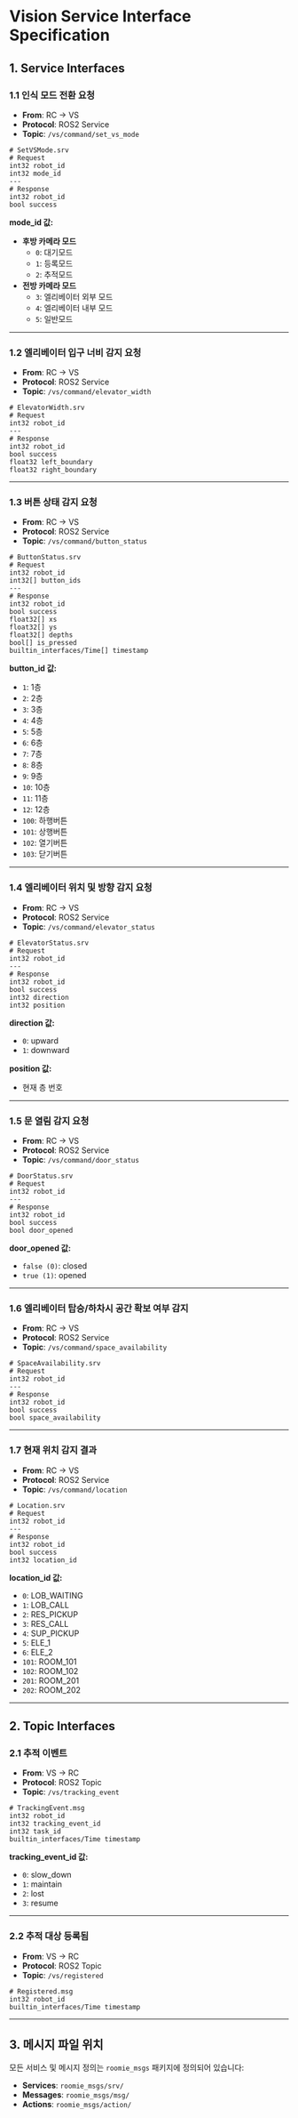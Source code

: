 # Vision Service Interface Specification

## 1. Service Interfaces

### 1.1 인식 모드 전환 요청
- **From**: RC → VS
- **Protocol**: ROS2 Service
- **Topic**: `/vs/command/set_vs_mode`

```srv
# SetVSMode.srv
# Request
int32 robot_id
int32 mode_id
---
# Response
int32 robot_id
bool success
```

**mode_id 값:**
- **후방 카메라 모드**
  - `0`: 대기모드
  - `1`: 등록모드
  - `2`: 추적모드
- **전방 카메라 모드**
  - `3`: 엘리베이터 외부 모드
  - `4`: 엘리베이터 내부 모드
  - `5`: 일반모드

---

### 1.2 엘리베이터 입구 너비 감지 요청
- **From**: RC → VS
- **Protocol**: ROS2 Service
- **Topic**: `/vs/command/elevator_width`

```srv
# ElevatorWidth.srv
# Request
int32 robot_id
---
# Response
int32 robot_id
bool success
float32 left_boundary
float32 right_boundary
```

---

### 1.3 버튼 상태 감지 요청
- **From**: RC → VS
- **Protocol**: ROS2 Service
- **Topic**: `/vs/command/button_status`

```srv
# ButtonStatus.srv
# Request
int32 robot_id
int32[] button_ids
---
# Response
int32 robot_id
bool success
float32[] xs
float32[] ys
float32[] depths
bool[] is_pressed
builtin_interfaces/Time[] timestamp
```

**button_id 값:**
- `1`: 1층
- `2`: 2층
- `3`: 3층
- `4`: 4층
- `5`: 5층
- `6`: 6층
- `7`: 7층
- `8`: 8층
- `9`: 9층
- `10`: 10층
- `11`: 11층
- `12`: 12층
- `100`: 하행버튼
- `101`: 상행버튼
- `102`: 열기버튼
- `103`: 닫기버튼

---

### 1.4 엘리베이터 위치 및 방향 감지 요청
- **From**: RC → VS
- **Protocol**: ROS2 Service
- **Topic**: `/vs/command/elevator_status`

```srv
# ElevatorStatus.srv
# Request
int32 robot_id
---
# Response
int32 robot_id
bool success
int32 direction
int32 position
```

**direction 값:**
- `0`: upward
- `1`: downward

**position 값:**
- 현재 층 번호

---

### 1.5 문 열림 감지 요청
- **From**: RC → VS
- **Protocol**: ROS2 Service
- **Topic**: `/vs/command/door_status`

```srv
# DoorStatus.srv
# Request
int32 robot_id
---
# Response
int32 robot_id
bool success
bool door_opened
```

**door_opened 값:**
- `false (0)`: closed
- `true (1)`: opened

---

### 1.6 엘리베이터 탑승/하차시 공간 확보 여부 감지
- **From**: RC → VS
- **Protocol**: ROS2 Service
- **Topic**: `/vs/command/space_availability`

```srv
# SpaceAvailability.srv
# Request
int32 robot_id
---
# Response
int32 robot_id
bool success
bool space_availability
```

---

### 1.7 현재 위치 감지 결과
- **From**: RC → VS
- **Protocol**: ROS2 Service
- **Topic**: `/vs/command/location`

```srv
# Location.srv
# Request
int32 robot_id
---
# Response
int32 robot_id
bool success
int32 location_id
```

**location_id 값:**
- `0`: LOB_WAITING
- `1`: LOB_CALL
- `2`: RES_PICKUP
- `3`: RES_CALL
- `4`: SUP_PICKUP
- `5`: ELE_1
- `6`: ELE_2
- `101`: ROOM_101
- `102`: ROOM_102
- `201`: ROOM_201
- `202`: ROOM_202

---

## 2. Topic Interfaces

### 2.1 추적 이벤트
- **From**: VS → RC
- **Protocol**: ROS2 Topic
- **Topic**: `/vs/tracking_event`

```msg
# TrackingEvent.msg
int32 robot_id
int32 tracking_event_id
int32 task_id
builtin_interfaces/Time timestamp
```

**tracking_event_id 값:**
- `0`: slow_down
- `1`: maintain
- `2`: lost
- `3`: resume

---

### 2.2 추적 대상 등록됨
- **From**: VS → RC
- **Protocol**: ROS2 Topic
- **Topic**: `/vs/registered`

```msg
# Registered.msg
int32 robot_id
builtin_interfaces/Time timestamp
```

---

## 3. 메시지 파일 위치

모든 서비스 및 메시지 정의는 `roomie_msgs` 패키지에 정의되어 있습니다:

- **Services**: `roomie_msgs/srv/`
- **Messages**: `roomie_msgs/msg/`
- **Actions**: `roomie_msgs/action/`
 

